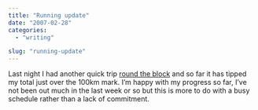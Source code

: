 ```yaml
---
title: "Running update"
date: "2007-02-28"
categories: 
  - "writing"

slug: "running-update"
---
```


Last night I had another quick trip [round the block](https://www.nike.com/nikeplus/?l=mapit,1690290893) and so far it has tipped my total just over the 100km mark. I’m happy with my progress so far, I’ve not been out much in the last week or so but this is more to do with a busy schedule rather than a lack of commitment.
